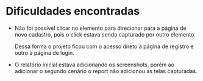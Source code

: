 # Dificuldades encontradas

- Não foi possível clicar no elemento para direcionar para a página de novo cadastro, pois o click estava sendo capturado por outro elemento.

  Dessa forma o projeto ficou com o acesso direto à página de registro e outro à página de login.

- O relatório inicial estava adicionando os screenshots, porém ao adicionar o segundo cenário o report não adicionou as telas capturadas.



